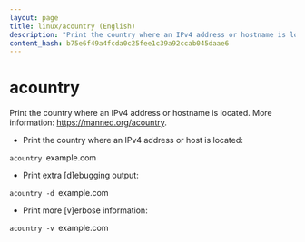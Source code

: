 ```yaml
---
layout: page
title: linux/acountry (English)
description: "Print the country where an IPv4 address or hostname is located."
content_hash: b75e6f49a4fcda0c25fee1c39a92ccab045daae6
---
```

# acountry

Print the country where an IPv4 address or hostname is located.
More information: <https://manned.org/acountry>.

- Print the country where an IPv4 address or host is located:

`acountry `<span class="tldr-var badge badge-pill bg-dark-lm bg-white-dm text-white-lm text-dark-dm font-weight-bold">example.com</span>

- Print extra [d]ebugging output:

`acountry -d `<span class="tldr-var badge badge-pill bg-dark-lm bg-white-dm text-white-lm text-dark-dm font-weight-bold">example.com</span>

- Print more [v]erbose information:

`acountry -v `<span class="tldr-var badge badge-pill bg-dark-lm bg-white-dm text-white-lm text-dark-dm font-weight-bold">example.com</span>
